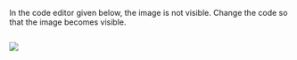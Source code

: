 In the code editor given below, the
image is not visible. Change the code
so that the image becomes visible.

<codeblock language="html" type="exercise" testMode="fixedInput">
<code>
<img scr="https://ucarecdn.com/b9721aee-1c09-4d0c-9bcb-8969afe2751e/-/resize/400x/">
</code>

<solution>
<img src="https://ucarecdn.com/b9721aee-1c09-4d0c-9bcb-8969afe2751e/-/resize/400x/">
</solution>
</codeblock>
